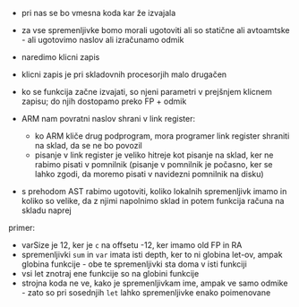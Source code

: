 - pri nas se bo vmesna koda kar že izvajala
- za vse spremenljivke bomo morali ugotoviti ali so statične ali avtoamtske - ali ugotovimo naslov ali izračunamo odmik
- naredimo klicni zapis
- klicni zapis je pri skladovnih procesorjih malo drugačen
- ko se funkcija začne izvajati, so njeni parametri v prejšnjem klicnem zapisu; do njih dostopamo preko FP + odmik
- ARM nam povratni naslov shrani v link register:
	- ko ARM kliče drug podprogram, mora programer link register shraniti na sklad, da se ne bo povozil
	- pisanje v link register je veliko hitreje kot pisanje na sklad, ker ne rabimo pisati v pomnilnik (pisanje v pomnilnik je počasno, ker se lahko zgodi, da moremo pisati v navidezni pomnilnik na disku)

- s prehodom AST rabimo ugotoviti, koliko lokalnih spremenljivk imamo in koliko so velike, da z njimi napolnimo sklad in potem funkcija računa na skladu naprej

primer:
- varSize je 12, ker je `c` na offsetu -12, ker imamo old FP in RA
- spremenljivki `sum` in `var` imata isti depth, ker to ni globina let-ov, ampak globina funkcije - obe te spremenljivki sta doma v isti funkciji
- vsi let znotraj ene funkcije so na globini funkcije
- strojna koda ne ve, kako je spremenljivkam ime, ampak ve samo odmike - zato so pri sosednjih `let` lahko spremenljivke enako poimenovane